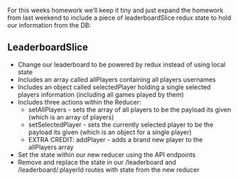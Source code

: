 For this weeks homework we’ll keep it tiny and just expand the homework from last weekend to include a piece of leaderboardSlice redux state to hold our information from the DB:

## LeaderboardSlice

- Change our leaderboard to be powered by redux instead of using local state
- Includes an array called allPlayers containing all players usernames
- Includes an object called selectedPlayer holding a single selected players information (including all games played by them)
- Includes three actions within the Reducer:
  - setAllPlayers - sets the array of all players to be the payload its given (which is an array of players)
  - setSelectedPlayer - sets the currently selected player to be the payload its given (which is an object for a single player)
  - EXTRA CREDIT: addPlayer - adds a brand new player to the allPlayers array
- Set the state within our new reducer using the API endpoints
- Remove and replace the state in our /leaderboard and /leaderboard/:playerId routes with state from the new reducer
